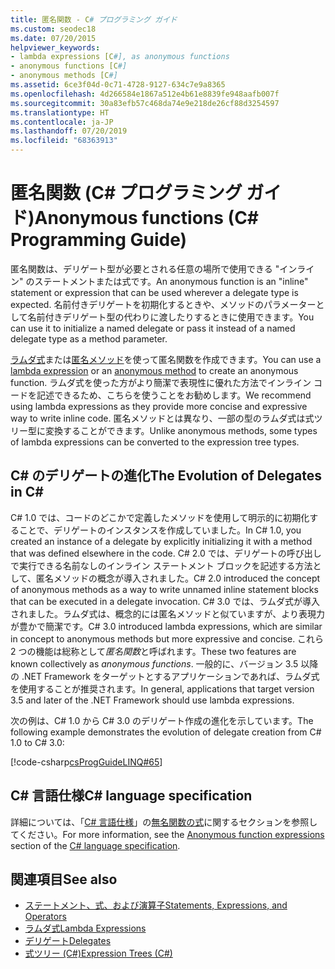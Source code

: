 ```yaml
---
title: 匿名関数 - C# プログラミング ガイド
ms.custom: seodec18
ms.date: 07/20/2015
helpviewer_keywords:
- lambda expressions [C#], as anonymous functions
- anonymous functions [C#]
- anonymous methods [C#]
ms.assetid: 6ce3f04d-0c71-4728-9127-634c7e9a8365
ms.openlocfilehash: 4d266584e1867a512e4b61e8839fe948aafb007f
ms.sourcegitcommit: 30a83efb57c468da74e9e218de26cf88d3254597
ms.translationtype: HT
ms.contentlocale: ja-JP
ms.lasthandoff: 07/20/2019
ms.locfileid: "68363913"
---
```

# <a name="anonymous-functions-c-programming-guide"></a><span data-ttu-id="c5d37-102">匿名関数 (C# プログラミング ガイド)</span><span class="sxs-lookup"><span data-stu-id="c5d37-102">Anonymous functions (C# Programming Guide)</span></span>

<span data-ttu-id="c5d37-103">匿名関数は、デリゲート型が必要とされる任意の場所で使用できる "インライン" のステートメントまたは式です。</span><span class="sxs-lookup"><span data-stu-id="c5d37-103">An anonymous function is an "inline" statement or expression that can be used wherever a delegate type is expected.</span></span> <span data-ttu-id="c5d37-104">名前付きデリゲートを初期化するときや、メソッドのパラメーターとして名前付きデリゲート型の代わりに渡したりするときに使用できます。</span><span class="sxs-lookup"><span data-stu-id="c5d37-104">You can use it to initialize a named delegate or pass it instead of a named delegate type as a method parameter.</span></span>

<span data-ttu-id="c5d37-105">[ラムダ式](lambda-expressions.md)または[匿名メソッド](../../language-reference/operators/delegate-operator.md)を使って匿名関数を作成できます。</span><span class="sxs-lookup"><span data-stu-id="c5d37-105">You can use a [lambda expression](lambda-expressions.md) or an [anonymous method](../../language-reference/operators/delegate-operator.md) to create an anonymous function.</span></span> <span data-ttu-id="c5d37-106">ラムダ式を使った方がより簡潔で表現性に優れた方法でインライン コードを記述できるため、こちらを使うことをお勧めします。</span><span class="sxs-lookup"><span data-stu-id="c5d37-106">We recommend using lambda expressions as they provide more concise and expressive way to write inline code.</span></span> <span data-ttu-id="c5d37-107">匿名メソッドとは異なり、一部の型のラムダ式は式ツリー型に変換することができます。</span><span class="sxs-lookup"><span data-stu-id="c5d37-107">Unlike anonymous methods, some types of lambda expressions can be converted to the expression tree types.</span></span>

## <a name="the-evolution-of-delegates-in-c"></a><span data-ttu-id="c5d37-108">C\# のデリゲートの進化</span><span class="sxs-lookup"><span data-stu-id="c5d37-108">The Evolution of Delegates in C\#</span></span>

 <span data-ttu-id="c5d37-109">C# 1.0 では、コードのどこかで定義したメソッドを使用して明示的に初期化することで、デリゲートのインスタンスを作成していました。</span><span class="sxs-lookup"><span data-stu-id="c5d37-109">In C# 1.0, you created an instance of a delegate by explicitly initializing it with a method that was defined elsewhere in the code.</span></span> <span data-ttu-id="c5d37-110">C# 2.0 では、デリゲートの呼び出しで実行できる名前なしのインライン ステートメント ブロックを記述する方法として、匿名メソッドの概念が導入されました。</span><span class="sxs-lookup"><span data-stu-id="c5d37-110">C# 2.0 introduced the concept of anonymous methods as a way to write unnamed inline statement blocks that can be executed in a delegate invocation.</span></span> <span data-ttu-id="c5d37-111">C# 3.0 では、ラムダ式が導入されました。ラムダ式は、概念的には匿名メソッドと似ていますが、より表現力が豊かで簡潔です。</span><span class="sxs-lookup"><span data-stu-id="c5d37-111">C# 3.0 introduced lambda expressions, which are similar in concept to anonymous methods but more expressive and concise.</span></span> <span data-ttu-id="c5d37-112">これら 2 つの機能は総称として*匿名関数*と呼ばれます。</span><span class="sxs-lookup"><span data-stu-id="c5d37-112">These two features are known collectively as *anonymous functions*.</span></span> <span data-ttu-id="c5d37-113">一般的に、バージョン 3.5 以降の .NET Framework をターゲットとするアプリケーションであれば、ラムダ式を使用することが推奨されます。</span><span class="sxs-lookup"><span data-stu-id="c5d37-113">In general, applications that target version 3.5 and later of the .NET Framework should use lambda expressions.</span></span>  
  
 <span data-ttu-id="c5d37-114">次の例は、C# 1.0 から C# 3.0 のデリゲート作成の進化を示しています。</span><span class="sxs-lookup"><span data-stu-id="c5d37-114">The following example demonstrates the evolution of delegate creation from C# 1.0 to C# 3.0:</span></span>  
  
 [!code-csharp[csProgGuideLINQ#65](~/samples/snippets/csharp/VS_Snippets_VBCSharp/csProgGuideLINQ/CS/csRef30LangFeatures_2.cs#65)]  
  
## <a name="c-language-specification"></a><span data-ttu-id="c5d37-115">C# 言語仕様</span><span class="sxs-lookup"><span data-stu-id="c5d37-115">C# language specification</span></span>

<span data-ttu-id="c5d37-116">詳細については、「[C# 言語仕様](~/_csharplang/spec/introduction.md)」の[無名関数の式](~/_csharplang/spec/expressions.md#anonymous-function-expressions)に関するセクションを参照してください。</span><span class="sxs-lookup"><span data-stu-id="c5d37-116">For more information, see the [Anonymous function expressions](~/_csharplang/spec/expressions.md#anonymous-function-expressions) section of the [C# language specification](~/_csharplang/spec/introduction.md).</span></span>
  
## <a name="see-also"></a><span data-ttu-id="c5d37-117">関連項目</span><span class="sxs-lookup"><span data-stu-id="c5d37-117">See also</span></span>

- [<span data-ttu-id="c5d37-118">ステートメント、式、および演算子</span><span class="sxs-lookup"><span data-stu-id="c5d37-118">Statements, Expressions, and Operators</span></span>](../../../csharp/programming-guide/statements-expressions-operators/index.md)
- [<span data-ttu-id="c5d37-119">ラムダ式</span><span class="sxs-lookup"><span data-stu-id="c5d37-119">Lambda Expressions</span></span>](../../../csharp/programming-guide/statements-expressions-operators/lambda-expressions.md)
- [<span data-ttu-id="c5d37-120">デリゲート</span><span class="sxs-lookup"><span data-stu-id="c5d37-120">Delegates</span></span>](../../../csharp/programming-guide/delegates/index.md)
- [<span data-ttu-id="c5d37-121">式ツリー (C#)</span><span class="sxs-lookup"><span data-stu-id="c5d37-121">Expression Trees (C#)</span></span>](../concepts/expression-trees/index.md)
